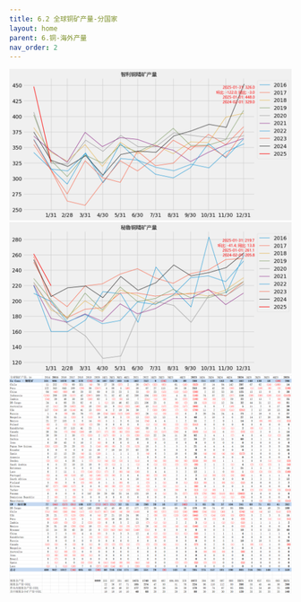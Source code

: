 ```yaml
---
title: 6.2 全球铜矿产量-分国家
layout: home
parent: 6.铜-海外产量
nav_order: 2
---
```


<img src="Charts/%E6%99%BA%E5%88%A9%E9%93%9C%E7%B2%BE%E7%9F%BF%E4%BA%A7%E9%87%8F.png" alt="智利">

<img src="Charts/%E7%A7%98%E9%B2%81%E9%93%9C%E7%B2%BE%E7%9F%BF%E4%BA%A7%E9%87%8F.png" alt="秘鲁">

<img src="Charts/%E5%85%A8%E7%90%83%E9%93%9C%E7%9F%BF%E9%A1%B9%E7%9B%AE%E5%88%86%E5%9B%BD%E5%AE%B6.png" alt="项目分国家">
